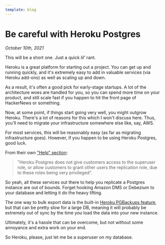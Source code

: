 ```yaml
---
template: blog
---
```

# Be careful with Heroku Postgres

_October 10th, 2021_

This will be a short one. Just a quick _lil'_ rant.

Heroku is a great platform for starting out a project. You can get up and running quickly, and it's extremely easy to add in valuable services (via Heroku add-ons) as well as scaling up and down.

As a result, it's often a good pick for early-stage startups. A lot of the architecture woes are handled for you, so you can spend more time on your product, and still scale fast if you happen to hit the front page of HackerNews or something.

Now, at some point, if things start going very well, you might outgrow Heroku. There's a lot of reasons for this which I won't discuss here. Thus, you'll need to migrate your infrastructure somewhere else like, say, AWS.

For most services, this will be reasonably easy (as far as migrating infrastructure goes). However, if you happen to be using Heroku Postgres, good luck.

From their own ["Help" section](https://help.heroku.com/E10ZZ6IJ/why-can-t-i-use-third-party-tools-to-replicate-my-heroku-postgres-database-to-a-non-heroku-database):

> "Heroku Postgres does not give customers access to the superuser role, or allow customers to grant other users the replication role, due to these roles being very privileged".

So yeah, all these services out there to help you replicate a Postgres instance are out of bounds. Forget hooking Amazon DMS or Debezium to your database and letting it do the heavy lifting.

The one way to bulk export data is the built-in [Heroku PGBackups feature](https://devcenter.heroku.com/articles/heroku-postgres-backups), but that can be pretty slow for a large DB, meaning it will probably be extremely out of sync by the time you load the data into your new instance.

Ultimately, it's a hassle that can be overcome, but not without some annoyance and extra work on your end.

So Heroku, please, just let me be a superuser on my database.

